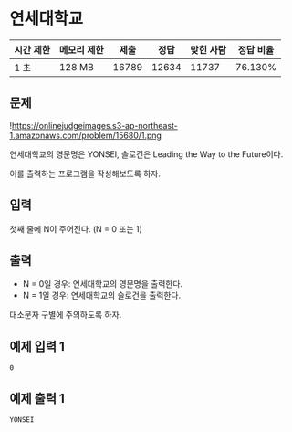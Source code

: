 [](https://www.acmicpc.net/problem/15680)

# 연세대학교

| 시간 제한 | 메모리 제한 | 제출 | 정답 | 맞힌 사람 | 정답 비율 |
| --- | --- | --- | --- | --- | --- |
| 1 초 | 128 MB | 16789 | 12634 | 11737 | 76.130% |

## 문제

!https://onlinejudgeimages.s3-ap-northeast-1.amazonaws.com/problem/15680/1.png

연세대학교의 영문명은 YONSEI, 슬로건은 Leading the Way to the Future이다.

이를 출력하는 프로그램을 작성해보도록 하자.

## 입력

첫째 줄에 N이 주어진다. (N = 0 또는 1)

## 출력

- N = 0일 경우: 연세대학교의 영문명을 출력한다.
- N = 1일 경우: 연세대학교의 슬로건을 출력한다.

대소문자 구별에 주의하도록 하자.

## 예제 입력 1

```
0

```

## 예제 출력 1

```
YONSEI
```
